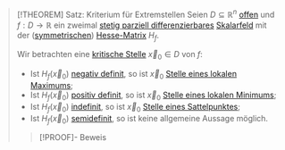 >[!THEOREM] Satz: Kriterium für Extremstellen
>Seien $D\subseteq\mathbb{R}^n$ [offen](../../../../../Topologie/Offene%20Menge.md) und $f:D\to\mathbb{R}$ ein zweimal [stetig parziell differenzierbares](../Differentiation/Höhere%20Ableitungen.md) [Skalarfeld](../Skalarfeld.md) mit der ([symmetrischen](../../../../../Lineare%20Algebra/Matrizen/Quadratische%20Matrizen/Symmetrische%20Matrix.md)) [Hesse-Matrix](../Differentiation/Hesse-Matrix.md) $H_f$.
>
>Wir betrachten eine [kritische Stelle](Kritische%20Stelle.md) $\vec{x}_0\in D$ von $f$:
>- Ist $H_f(\vec{x}_0)$ [negativ definit](../../../../../Lineare%20Algebra/Matrizen/Reelle%20Matrizen/Reelle%20symmetrische%20Matrix/Definitheit.md), so ist $\vec{x}_0$ [Stelle eines lokalen Maximums](Lokale%20Extrema.md);
>- Ist $H_f(\vec{x}_0)$ [positiv definit](../../../../../Lineare%20Algebra/Matrizen/Reelle%20Matrizen/Reelle%20symmetrische%20Matrix/Definitheit.md), so ist $\vec{x}_0$ [Stelle eines lokalen Minimums](Lokale%20Extrema.md);
>- Ist $H_f(\vec{x}_0)$ [indefinit](../../../../../Lineare%20Algebra/Matrizen/Reelle%20Matrizen/Reelle%20symmetrische%20Matrix/Definitheit.md), so ist $\vec{x}_0$ [Stelle eines Sattelpunktes](Sattelpunkt.md);
>- Ist $H_f(\vec{x}_0)$ [semidefinit](../../../../../Lineare%20Algebra/Matrizen/Reelle%20Matrizen/Reelle%20symmetrische%20Matrix/Definitheit.md), so ist keine allgemeine Aussage möglich.
>
>>[!PROOF]- Beweis
